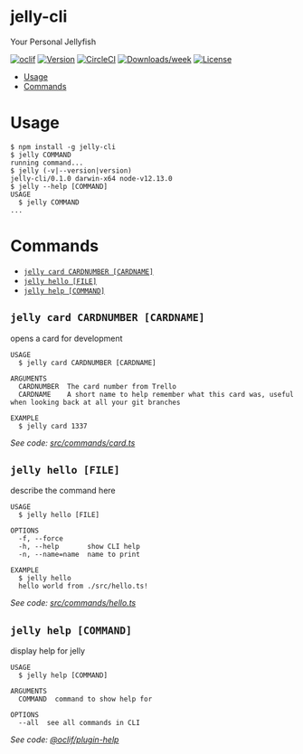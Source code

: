 jelly-cli
=========

Your Personal Jellyfish

[![oclif](https://img.shields.io/badge/cli-oclif-brightgreen.svg)](https://oclif.io)
[![Version](https://img.shields.io/npm/v/jelly-cli.svg)](https://npmjs.org/package/jelly-cli)
[![CircleCI](https://circleci.com/gh/teamfefa/jelly-cli/tree/master.svg?style=shield)](https://circleci.com/gh/teamfefa/jelly-cli/tree/master)
[![Downloads/week](https://img.shields.io/npm/dw/jelly-cli.svg)](https://npmjs.org/package/jelly-cli)
[![License](https://img.shields.io/npm/l/jelly-cli.svg)](https://github.com/teamfefa/jelly-cli/blob/master/package.json)

<!-- toc -->
* [Usage](#usage)
* [Commands](#commands)
<!-- tocstop -->
# Usage
<!-- usage -->
```sh-session
$ npm install -g jelly-cli
$ jelly COMMAND
running command...
$ jelly (-v|--version|version)
jelly-cli/0.1.0 darwin-x64 node-v12.13.0
$ jelly --help [COMMAND]
USAGE
  $ jelly COMMAND
...
```
<!-- usagestop -->
# Commands
<!-- commands -->
* [`jelly card CARDNUMBER [CARDNAME]`](#jelly-card-cardnumber-cardname)
* [`jelly hello [FILE]`](#jelly-hello-file)
* [`jelly help [COMMAND]`](#jelly-help-command)

## `jelly card CARDNUMBER [CARDNAME]`

opens a card for development

```
USAGE
  $ jelly card CARDNUMBER [CARDNAME]

ARGUMENTS
  CARDNUMBER  The card number from Trello
  CARDNAME    A short name to help remember what this card was, useful when looking back at all your git branches

EXAMPLE
  $ jelly card 1337
```

_See code: [src/commands/card.ts](https://github.com/teamfefa/jelly-cli/blob/v0.1.0/src/commands/card.ts)_

## `jelly hello [FILE]`

describe the command here

```
USAGE
  $ jelly hello [FILE]

OPTIONS
  -f, --force
  -h, --help       show CLI help
  -n, --name=name  name to print

EXAMPLE
  $ jelly hello
  hello world from ./src/hello.ts!
```

_See code: [src/commands/hello.ts](https://github.com/teamfefa/jelly-cli/blob/v0.1.0/src/commands/hello.ts)_

## `jelly help [COMMAND]`

display help for jelly

```
USAGE
  $ jelly help [COMMAND]

ARGUMENTS
  COMMAND  command to show help for

OPTIONS
  --all  see all commands in CLI
```

_See code: [@oclif/plugin-help](https://github.com/oclif/plugin-help/blob/v2.2.1/src/commands/help.ts)_
<!-- commandsstop -->
